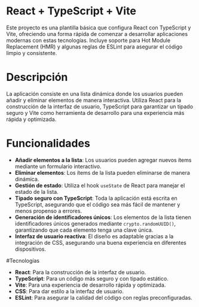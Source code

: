# React + TypeScript + Vite

Este proyecto es una plantilla básica que configura React con TypeScript y Vite, ofreciendo una forma rápida de comenzar a desarrollar aplicaciones modernas con estas tecnologías. Incluye soporte para Hot Module Replacement (HMR) y algunas reglas de ESLint para asegurar el código limpio y consistente.

# Descripción

La aplicación consiste en una lista dinámica donde los usuarios pueden añadir y eliminar elementos de manera interactiva. Utiliza React para la construcción de la interfaz de usuario, TypeScript para garantizar un tipado seguro y Vite como herramienta de desarrollo para una experiencia más rápida y optimizada.

# Funcionalidades

- **Añadir elementos a la lista**: Los usuarios pueden agregar nuevos ítems mediante un formulario interactivo.
- **Eliminar elementos**: Los ítems de la lista pueden eliminarse de manera dinámica.
- **Gestión de estado**: Utiliza el hook `useState` de React para manejar el estado de la lista.
- **Tipado seguro con TypeScript**: Toda la aplicación está escrita en TypeScript, asegurando que el código sea más fácil de mantener y menos propenso a errores.
- **Generación de identificadores únicos**: Los elementos de la lista tienen identificadores únicos generados mediante `crypto.randomUUID()`, garantizando que cada elemento tenga una clave única.
- **Interfaz de usuario reactiva**: El diseño es adaptable gracias a la integración de CSS, asegurando una buena experiencia en diferentes dispositivos.

#Tecnologías

- **React**: Para la construcción de la interfaz de usuario.
- **TypeScript**: Para un código más seguro y con tipado estático.
- **Vite**: Para una experiencia de desarrollo rápida y optimizada.
- **CSS**: Para dar estilo a la interfaz de usuario.
- **ESLint**: Para asegurar la calidad del código con reglas preconfiguradas.
